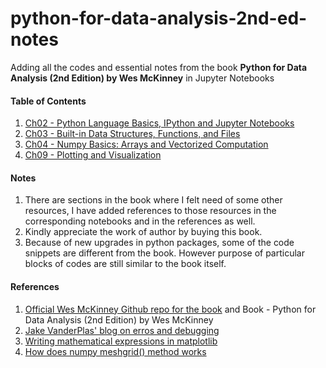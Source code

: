 # python-for-data-analysis-2nd-ed-notes

Adding all the codes and essential notes from the book **Python for Data Analysis (2nd Edition) by Wes McKinney** in Jupyter Notebooks

#### Table of Contents  
1. [Ch02 - Python Language Basics, IPython and Jupyter Notebooks](https://github.com/PalashSharma15/python-for-data-analysis-2nd-ed-notes/blob/master/ch02/ch02.ipynb)  
2. [Ch03 - Built-in Data Structures, Functions, and Files](https://github.com/PalashSharma15/python-for-data-analysis-2nd-ed-notes/blob/master/ch03/ch03.ipynb)
3. [Ch04 - Numpy Basics: Arrays and Vectorized Computation](https://github.com/PalashSharma15/python-for-data-analysis-2nd-ed-notes/blob/master/ch04/ch04.ipynb)
8. [Ch09 - Plotting and Visualization](https://github.com/PalashSharma15/python-for-data-analysis-2nd-ed-notes/blob/master/ch09/ch09.ipynb)

#### Notes
1. There are sections in the book where I felt need of some other resources, I have added references to those resources in the corresponding notebooks and in the references as well.
2. Kindly appreciate the work of author by buying this book.
3. Because of new upgrades in python packages, some of the code snippets are different from the book. However purpose of particular blocks of codes are still similar to the book itself. 

#### References
1. [Official Wes McKinney Github repo for the book](https://github.com/wesm/pydata-book) and Book - Python for Data Analysis (2nd Edition) by Wes McKinney
2. [Jake VanderPlas' blog on erros and debugging](https://jakevdp.github.io/PythonDataScienceHandbook/01.06-errors-and-debugging.html#Partial-list-of-debugging-commands)
3. [Writing mathematical expressions in matplotlib](https://matplotlib.org/3.1.3/tutorials/text/mathtext.html)
4. [How does numpy meshgrid() method works](https://www.geeksforgeeks.org/numpy-meshgrid-function/)
